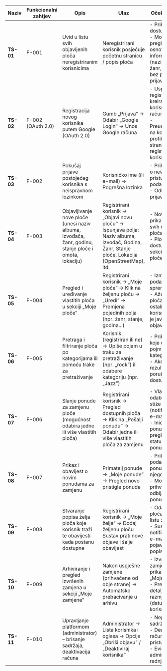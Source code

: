 | **Naziv** | **Funkcionalni zahtjev** | **Opis**                                                                                                                         | **Ulaz**                                                                                                                                                            | **Očekivani izlaz**                                                                                                                                                                                                 | **Izlaz**                                   | **Uspjeh** |
|-----------|--------------------------|-----------------------------------------------------------------------------------------------------------------------------------|----------------------------------------------------------------------------------------------------------------------------------------------------------------------|----------------------------------------------------------------------------------------------------------------------------------------------------------------------------------------------------------------------|--------------------------------------------|-----------|
| **TS-01** | F-001                   | Uvid u listu svih objavljenih ploča neregistriranim korisnicima                                                                  | Neregistrirani korisnik posjećuje početnu stranicu / popis ploča                                                                                                    | - Prikaz svih dostupnih ploča<br>- Mogućnost pregleda osnovnih informacija (naziv, izvođač, žanr, godina...) bez potrebe za prijavom                                        | [Unosi se nakon testiranja]                | + / -     |
| **TS-02** | F-002 (OAuth 2.0)       | Registracija novog korisnika putem Google (OAuth 2.0)                                                                             | Gumb „Prijava” → Odabir „Google Login” → Unos Google računa                                                                                                          | - Uspješna registracija i kreiranje korisničkog računa<br>- Preusmjeravanje na korisnički profil ili početnu stranicu za registrirane korisnike                             | [Unosi se nakon testiranja]                | + / -     |
| **TS-03** | F-002                   | Pokušaj prijave postojećeg korisnika s neispravnom lozinkom                                                                       | Korisničko ime (ili e-mail) → Pogrešna lozinka                                                                                                                      | - Prikaz poruke o nevažećim pristupnim podacima<br>- Odbijanje prijave                                                                                                        | [Unosi se nakon testiranja]                | + / -     |
| **TS-04** | F-003                   | Objavljivanje nove ploče (unesi naziv albuma, izvođača, žanr, godinu, stanje ploče i omota, lokaciju)                             | Registrirani korisnik → „Objavi novu ploču” → Ispunjava polja: Naziv albuma, Izvođač, Godina, Žanr, Stanje ploče, Lokacija (OpenStreetMap), itd.                    | - Nova ploča prikazana u listi svih objavljenih ploča<br>- Ploča dostupna unutar sekcije „Moje ploče”                                                                        | [Unosi se nakon testiranja]                | + / -     |
| **TS-05** | F-004                   | Pregled i uređivanje vlastitih ploča u sekciji „Moje ploče”                                                                       | Registrirani korisnik → „Moje ploče” → Klik na željenu ploču → „Uredi” → Promjena pojedinih polja (npr. žanr, stanje, godina...)                                    | - Izmijenjeni podaci uspješno spremljeni<br>- Ažurirana ploča vidljiva i ostalim korisnicima ako je javno objavljena                                                        | [Unosi se nakon testiranja]                | + / -     |
| **TS-06** | F-005                   | Pretraga i filtriranje ploča po kategorijama ili pomoću trake za pretraživanje                                                    | Korisnik (registriran ili ne) → Upiše pojam u traku za pretraživanje (npr. „rock”) ili odabere kategoriju (npr. „Jazz”)                                             | - Prikaz ploča koje odgovaraju pojmu i/ili kategoriji<br>- Ako nema rezultata, prikaz poruke da nema dostupnih ploča                                                         | [Unosi se nakon testiranja]                | + / -     |
| **TS-07** | F-006                   | Slanje ponude za zamjenu ploče (mogućnost odabira jedne ili više vlastitih ploča)                                                 | Registrirani korisnik → Pregled dostupnih ploča → Klik na „Pošalji ponudu” → Odabir jedne ili više vlastitih ploča za zamjenu                                      | - Vlasniku odabrane ploče stiže ponuda (notifikacija i/ili e-mail)<br>- Inicijator ponude može pregledati status poslane ponude                                             | [Unosi se nakon testiranja]                | + / -     |
| **TS-08** | F-007                   | Prikaz i obavijest o novim ponudama za zamjenu                                                                                   | Primatelj ponude → „Moje ponude” → Pregled novo pristigle ponude                                                                                                    | - Prikaz podataka o ponuditelju i njegovoj ploči<br>- Mogućnost prihvaćanja ili odbijanja ponude                                                                             | [Unosi se nakon testiranja]                | + / -     |
| **TS-09** | F-008                   | Stvaranje popisa želja ploča koje korisnik traži te obavijesti kada postanu dostupne                                             | Registrirani korisnik → „Moje želje” → Dodaj željenu ploču<br>Sustav prati nove objave i šalje obavijest                                                            | - Odabrana ploča dodana na listu želja<br>- Sustav šalje notifikaciju i/ili e-mail kada se pojavi ploča s popisa želja                                                       | [Unosi se nakon testiranja]                | + / -     |
| **TS-10** | F-009                   | Arhiviranje i pregled izvršenih zamjena u sekciji „Moje zamjene”                                                                 | Nakon uspješne zamjene (prihvaćene od obje strane) → Automatsko prebacivanje u arhivu                                                                               | - Izvršena zamjena prikazana u „Moje zamjene”<br>- Pregled detalja svake razmjene (datumi, ploče, korisnici)                                                                | [Unosi se nakon testiranja]                | + / -     |
| **TS-11** | F-010                   | Upravljanje platformom (administrator) – brisanje sadržaja, deaktivacija računa                                                  | Administrator → Lista korisnika i oglasa → Opcije „Obriši objavu” / „Deaktiviraj korisnika”                                                                         | - Neprimjereni sadržaj uklonjen<br>- Deaktiviran račun gubi pristup platformi<br>- Evidentirana administratorska radnja u sustavu                                           | [Unosi se nakon testiranja]                | + / -     |
